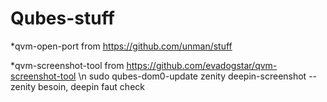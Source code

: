 # Qubes-stuff

*qvm-open-port from https://github.com/unman/stuff <br />

*qvm-screenshot-tool from https://github.com/evadogstar/qvm-screenshot-tool \n
sudo qubes-dom0-update zenity deepin-screenshot -- zenity besoin, deepin faut check

